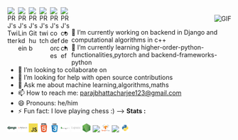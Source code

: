 


<a href="https://twitter.com/PRJBH">
  <img align="left" alt="PRJ's Twitter" width="24px" src="https://cdn.jsdelivr.net/npm/simple-icons@v3/icons/twitter.svg" />
</a>
<a href="https://www.linkedin.com/in/paraj-bhattacharya-042547191/">
  <img align="left" alt="PRJ's Linkdein" width="24px" src="https://cdn.jsdelivr.net/npm/simple-icons@v3/icons/linkedin.svg" />
</a>
<a href="https://github.com/praj000">
  <img align="left" alt="PRJ's Github" width="24px" src="https://cdn.jsdelivr.net/npm/simple-icons@v3/icons/github.svg" />
</a>
<a href="https://www.twitch.tv/astreak_p">
  <img align="left" alt="PRJ's twitch" width="24px" src="https://cdn.jsdelivr.net/npm/simple-icons@v3/icons/twitch.svg" />
</a>
<a href="https://codeforces.com/profile/prj123">
  <img align="left" alt="PRJ's codeforces" width="24px" src="https://cdn.jsdelivr.net/npm/simple-icons@v3/icons/codeforces.svg" />
</a>

<a href="https://www.codechef.com/users/prjbh">
  <img align="left" alt="PRJ's codechef" width="24px" src="https://cdn.jsdelivr.net/npm/simple-icons@v3/icons/codechef.svg" />
</a>
<br>
<img align="right" alt="GIF" src="https://media2.giphy.com/media/5YEgnkjeryvwA/giphy.gif?cid=ecf05e47251eca8gfq94tkqlw4e78l7vnkxqmmaaobcyqrde&rid=giphy.gif" />
<br>

- 🔭 I’m currently working on backend in Django and computational algorithms in c++
- 🌱 I’m currently learning higher-order-python-functionalities,pytorch and backend-frameworks-python 
- 👯 I’m looking to collaborate on 
- 🤔 I’m looking for help with open source contributions
- 💬 Ask me about machine learning,algorithms,maths
- 📫 How to reach me: parajbhattacharjee123@gmail.com
- 😄 Pronouns: he/him
- ⚡ Fun fact: I love playing chess :)
-->
**Stats :**  


<code><img height="20" src="https://raw.githubusercontent.com/github/explore/80688e429a7d4ef2fca1e82350fe8e3517d3494d/topics/django/django.png"></code>
<code><img height="20" src="https://raw.githubusercontent.com/github/explore/80688e429a7d4ef2fca1e82350fe8e3517d3494d/topics/pytorch/pytorch.png"></code>
<code><img height="20" src="https://raw.githubusercontent.com/github/explore/80688e429a7d4ef2fca1e82350fe8e3517d3494d/topics/javascript/javascript.png"></code>
<code><img height="20" src="https://raw.githubusercontent.com/github/explore/80688e429a7d4ef2fca1e82350fe8e3517d3494d/topics/html/html.png"></code>
<code><img height="20" src="https://raw.githubusercontent.com/github/explore/80688e429a7d4ef2fca1e82350fe8e3517d3494d/topics/css/css.png"></code>
<code><img height="20" src="https://raw.githubusercontent.com/github/explore/80688e429a7d4ef2fca1e82350fe8e3517d3494d/topics/mongodb/mongodb.png"></code>
<code><img height="20" src="https://raw.githubusercontent.com/github/explore/5c058a388828bb5fde0bcafd4bc867b5bb3f26f3/topics/express/express.png"></code>
<code><img height="20" src="https://raw.githubusercontent.com/github/explore/80688e429a7d4ef2fca1e82350fe8e3517d3494d/topics/nodejs/nodejs.png"></code>
<code><img height="20" src="https://raw.githubusercontent.com/github/explore/80688e429a7d4ef2fca1e82350fe8e3517d3494d/topics/angular/angularjs.png"></code>
<code><img height="20" src="https://raw.githubusercontent.com/github/explore/80688e429a7d4ef2fca1e82350fe8e3517d3494d/topics/tensorflow/tensorflow.png"></code>
<code><img height="20" src="https://raw.githubusercontent.com/github/explore/80688e429a7d4ef2fca1e82350fe8e3517d3494d/topics/c++/c++.png"></code>
<code><img height="20" src="https://raw.githubusercontent.com/github/explore/80688e429a7d4ef2fca1e82350fe8e3517d3494d/topics/python/python.png"></code>



